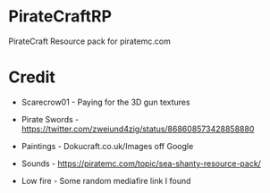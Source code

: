 # PirateCraftRP
PirateCraft Resource pack for piratemc.com
# Credit

- Scarecrow01 - Paying for the 3D gun textures

- Pirate Swords - https://twitter.com/zweiund4zig/status/868608573428858880

- Paintings - Dokucraft.co.uk/Images off Google

- Sounds - https://piratemc.com/topic/sea-shanty-resource-pack/

- Low fire - Some random mediafire link I found
